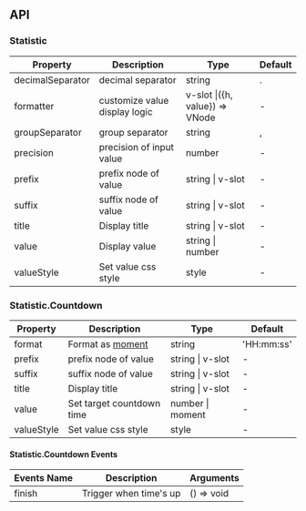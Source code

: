 ## API

### Statistic

| Property | Description | Type | Default |
| -------- | ----------- | ---- | ------- |
| decimalSeparator | decimal separator | string | . |
| formatter | customize value display logic | v-slot \|({h, value}) => VNode | - |
| groupSeparator | group separator | string | , |
| precision | precision of input value | number | - |
| prefix | prefix node of value | string \| v-slot | - |
| suffix | suffix node of value | string \| v-slot | - |
| title | Display title | string \| v-slot | - |
| value | Display value | string \| number | - |
| valueStyle | Set value css style | style | - |


### Statistic.Countdown

| Property | Description | Type | Default |
| -------- | ----------- | ---- | ------- |
| format | Format as [moment](http://momentjs.com/) | string | 'HH:mm:ss' |
| prefix | prefix node of value | string \| v-slot | - |
| suffix | suffix node of value | string \| v-slot | - |
| title | Display title | string \| v-slot | - |
| value | Set target countdown time | number \| moment | - |
| valueStyle | Set value css style | style | - |

#### Statistic.Countdown Events
| Events Name | Description | Arguments |
| --- | --- | --- |
| finish | Trigger when time's up | () => void | - |
